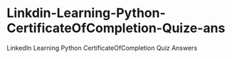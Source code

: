 # Linkdin-Learning-Python-CertificateOfCompletion-Quize-ans
LinkedIn Learning Python CertificateOfCompletion Quiz Answers
